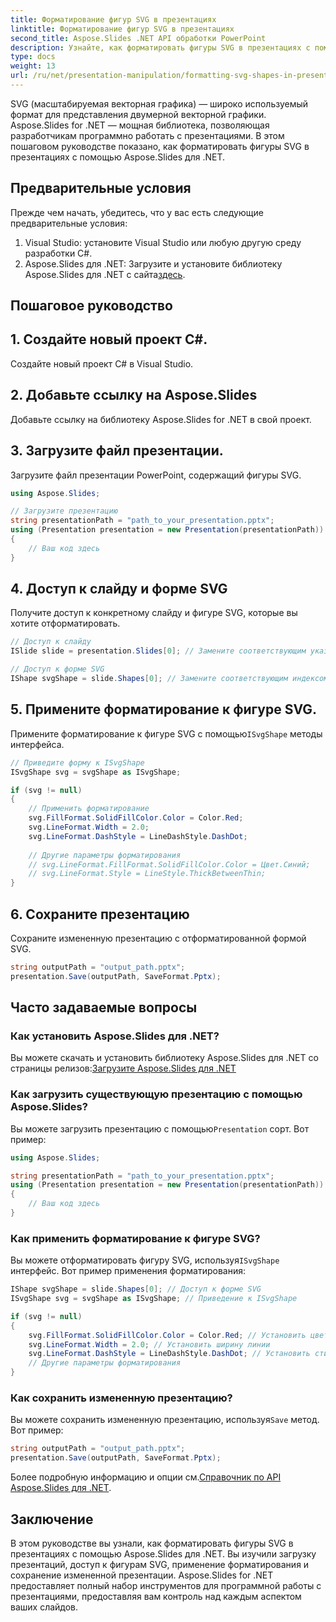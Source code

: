 ```yaml
---
title: Форматирование фигур SVG в презентациях
linktitle: Форматирование фигур SVG в презентациях
second_title: Aspose.Slides .NET API обработки PowerPoint
description: Узнайте, как форматировать фигуры SVG в презентациях с помощью Aspose.Slides для .NET. Пошаговое руководство с исходным кодом. Улучшите дизайн своей презентации уже сегодня!
type: docs
weight: 13
url: /ru/net/presentation-manipulation/formatting-svg-shapes-in-presentations/
---
```


SVG (масштабируемая векторная графика) — широко используемый формат для представления двумерной векторной графики. Aspose.Slides for .NET — мощная библиотека, позволяющая разработчикам программно работать с презентациями. В этом пошаговом руководстве показано, как форматировать фигуры SVG в презентациях с помощью Aspose.Slides для .NET.

## Предварительные условия
Прежде чем начать, убедитесь, что у вас есть следующие предварительные условия:

1. Visual Studio: установите Visual Studio или любую другую среду разработки C#.
2.  Aspose.Slides для .NET: Загрузите и установите библиотеку Aspose.Slides для .NET с сайта[здесь](https://releases.aspose.com/slides/net/).

## Пошаговое руководство

## 1. Создайте новый проект C#.
Создайте новый проект C# в Visual Studio.

## 2. Добавьте ссылку на Aspose.Slides
Добавьте ссылку на библиотеку Aspose.Slides for .NET в свой проект.

## 3. Загрузите файл презентации.
Загрузите файл презентации PowerPoint, содержащий фигуры SVG.

```csharp
using Aspose.Slides;

// Загрузите презентацию
string presentationPath = "path_to_your_presentation.pptx";
using (Presentation presentation = new Presentation(presentationPath))
{
    // Ваш код здесь
}
```

## 4. Доступ к слайду и форме SVG
Получите доступ к конкретному слайду и фигуре SVG, которые вы хотите отформатировать.

```csharp
// Доступ к слайду
ISlide slide = presentation.Slides[0]; // Замените соответствующим указателем слайдов.

// Доступ к форме SVG
IShape svgShape = slide.Shapes[0]; // Замените соответствующим индексом формы.
```

## 5. Примените форматирование к фигуре SVG.
 Примените форматирование к фигуре SVG с помощью`ISvgShape` методы интерфейса.

```csharp
// Приведите форму к ISvgShape
ISvgShape svg = svgShape as ISvgShape;

if (svg != null)
{
    // Применить форматирование
    svg.FillFormat.SolidFillColor.Color = Color.Red;
    svg.LineFormat.Width = 2.0;
    svg.LineFormat.DashStyle = LineDashStyle.DashDot;
    
    // Другие параметры форматирования
    // svg.LineFormat.FillFormat.SolidFillColor.Color = Цвет.Синий;
    // svg.LineFormat.Style = LineStyle.ThickBetweenThin;
}
```

## 6. Сохраните презентацию
Сохраните измененную презентацию с отформатированной формой SVG.

```csharp
string outputPath = "output_path.pptx";
presentation.Save(outputPath, SaveFormat.Pptx);
```

## Часто задаваемые вопросы

### Как установить Aspose.Slides для .NET?
Вы можете скачать и установить библиотеку Aspose.Slides для .NET со страницы релизов:[Загрузите Aspose.Slides для .NET](https://releases.aspose.com/slides/net/)

### Как загрузить существующую презентацию с помощью Aspose.Slides?
 Вы можете загрузить презентацию с помощью`Presentation` сорт. Вот пример:
```csharp
using Aspose.Slides;

string presentationPath = "path_to_your_presentation.pptx";
using (Presentation presentation = new Presentation(presentationPath))
{
    // Ваш код здесь
}
```

### Как применить форматирование к фигуре SVG?
 Вы можете отформатировать фигуру SVG, используя`ISvgShape` интерфейс. Вот пример применения форматирования:
```csharp
IShape svgShape = slide.Shapes[0]; // Доступ к форме SVG
ISvgShape svg = svgShape as ISvgShape; // Приведение к ISvgShape

if (svg != null)
{
    svg.FillFormat.SolidFillColor.Color = Color.Red; // Установить цвет заливки
    svg.LineFormat.Width = 2.0; // Установить ширину линии
    svg.LineFormat.DashStyle = LineDashStyle.DashDot; // Установить стиль штриховой линии
    // Другие параметры форматирования
}
```

### Как сохранить измененную презентацию?
 Вы можете сохранить измененную презентацию, используя`Save` метод. Вот пример:
```csharp
string outputPath = "output_path.pptx";
presentation.Save(outputPath, SaveFormat.Pptx);
```

 Более подробную информацию и опции см.[Справочник по API Aspose.Slides для .NET](https://reference.aspose.com/slides/net/).

## Заключение
В этом руководстве вы узнали, как форматировать фигуры SVG в презентациях с помощью Aspose.Slides для .NET. Вы изучили загрузку презентаций, доступ к фигурам SVG, применение форматирования и сохранение измененной презентации. Aspose.Slides for .NET предоставляет полный набор инструментов для программной работы с презентациями, предоставляя вам контроль над каждым аспектом ваших слайдов.
